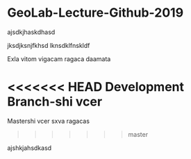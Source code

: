 # GeoLab-Lecture-Github-2019
ajsdkjhaskdhasd

jksdjksnjfkhsd
lknsdklfnskldf


Exla vitom vigacam ragaca daamata


<<<<<<< HEAD
Development Branch-shi vcer
=======

Mastershi vcer sxva ragacas
>>>>>>> master


ajshkjahsdkasd